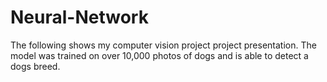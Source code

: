 # Neural-Network
The following shows my computer vision project project presentation. The model was trained on over 10,000 photos of dogs and is able to detect a dogs breed.
